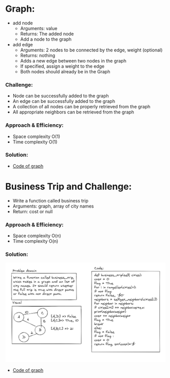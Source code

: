 # Graph:
<!-- Short summary or background information -->
- add node
    - Arguments: value
    - Returns: The added node
    - Add a node to the graph
- add edge
    - Arguments: 2 nodes to be connected by the edge, weight (optional)
    - Returns: nothing
    - Adds a new edge between two nodes in the graph
    - If specified, assign a weight to the edge
    - Both nodes should already be in the Graph


### Challenge:
<!-- Description of the challenge -->
- Node can be successfully added to the graph
- An edge can be successfully added to the graph
- A collection of all nodes can be properly retrieved from the graph
- All appropriate neighbors can be retrieved from the graph

### Approach & Efficiency:
<!-- What approach did you take? Why? What is the Big O space/time for this approach? -->
- Space complexity O(1)
- Time complexity O(1)

### Solution:
<!-- Embedded whiteboard image -->


- [Code of graph](graph.py)

# Business Trip and Challenge:
<!-- Short summary or background information -->
- Write a function called business trip
- Arguments: graph, array of city names
- Return: cost or null

### Approach & Efficiency:
<!-- What approach did you take? Why? What is the Big O space/time for this approach? -->
- Space complexity O(n)
- Time complexity O(n)

### Solution:
<!-- Embedded whiteboard image -->


![Sum edges](../assets/sum_edges.PNG)

- [Code of graph](graph.py)